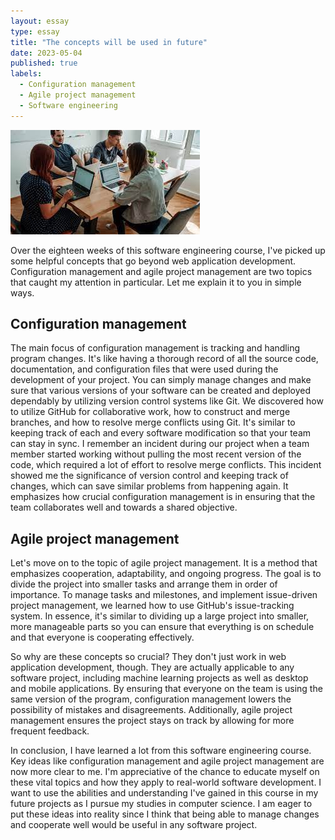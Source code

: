 ```yaml
---
layout: essay
type: essay
title: "The concepts will be used in future"
date: 2023-05-04
published: true
labels:
  - Configuration management
  - Agile project management
  - Software engineering
---
```


<img class="img-fluid" src="../img/reflecting-software-engineering.jpg"> 

Over the eighteen weeks of this software engineering course, I've picked up some helpful concepts that go beyond web application development. Configuration management and agile project management are two topics that caught my attention in particular. Let me explain it to you in simple ways.

## Configuration management
The main focus of configuration management is tracking and handling program changes. It's like having a thorough record of all the source code, documentation, and configuration files that were used during the development of your project. You can simply manage changes and make sure that various versions of your software can be created and deployed dependably by utilizing version control systems like Git. We discovered how to utilize GitHub for collaborative work, how to construct and merge branches, and how to resolve merge conflicts using Git. It's similar to keeping track of each and every software modification so that your team can stay in sync. I remember an incident during our project when a team member started working without pulling the most recent version of the code, which required a lot of effort to resolve merge conflicts. This incident showed me the significance of version control and keeping track of changes, which can save similar problems from happening again. It emphasizes how crucial configuration management is in ensuring that the team collaborates well and towards a shared objective.

## Agile project management
Let's move on to the topic of agile project management. It is a method that emphasizes cooperation, adaptability, and ongoing progress. The goal is to divide the project into smaller tasks and arrange them in order of importance. To manage tasks and milestones, and implement issue-driven project management, we learned how to use GitHub's issue-tracking system. In essence, it's similar to dividing up a large project into smaller, more manageable parts so you can ensure that everything is on schedule and that everyone is cooperating effectively.

So why are these concepts so crucial? They don't just work in web application development, though. They are actually applicable to any software project, including machine learning projects as well as desktop and mobile applications. By ensuring that everyone on the team is using the same version of the program, configuration management lowers the possibility of mistakes and disagreements. Additionally, agile project management ensures the project stays on track by allowing for more frequent feedback.

In conclusion, I have learned a lot from this software engineering course. Key ideas like configuration management and agile project management are now more clear to me. I'm appreciative of the chance to educate myself on these vital topics and how they apply to real-world software development. I want to use the abilities and understanding I've gained in this course in my future projects as I pursue my studies in computer science. I am eager to put these ideas into reality since I think that being able to manage changes and cooperate well would be useful in any software project.


